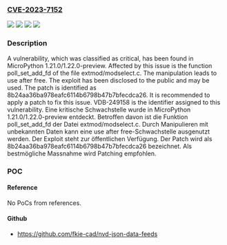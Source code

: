### [CVE-2023-7152](https://cve.mitre.org/cgi-bin/cvename.cgi?name=CVE-2023-7152)
![](https://img.shields.io/static/v1?label=Product&message=MicroPython&color=blue)
![](https://img.shields.io/static/v1?label=Version&message=1.21.0%20&color=brightgreen)
![](https://img.shields.io/static/v1?label=Version&message=1.22.0-preview%20&color=brightgreen)
![](https://img.shields.io/static/v1?label=Vulnerability&message=CWE-416%20Use%20After%20Free&color=brightgreen)

### Description

A vulnerability, which was classified as critical, has been found in MicroPython 1.21.0/1.22.0-preview. Affected by this issue is the function poll_set_add_fd of the file extmod/modselect.c. The manipulation leads to use after free. The exploit has been disclosed to the public and may be used. The patch is identified as 8b24aa36ba978eafc6114b6798b47b7bfecdca26. It is recommended to apply a patch to fix this issue. VDB-249158 is the identifier assigned to this vulnerability.
Eine kritische Schwachstelle wurde in MicroPython 1.21.0/1.22.0-preview entdeckt. Betroffen davon ist die Funktion poll_set_add_fd der Datei extmod/modselect.c. Durch Manipulieren mit unbekannten Daten kann eine use after free-Schwachstelle ausgenutzt werden. Der Exploit steht zur öffentlichen Verfügung. Der Patch wird als 8b24aa36ba978eafc6114b6798b47b7bfecdca26 bezeichnet. Als bestmögliche Massnahme wird Patching empfohlen.

### POC

#### Reference
No PoCs from references.

#### Github
- https://github.com/fkie-cad/nvd-json-data-feeds

